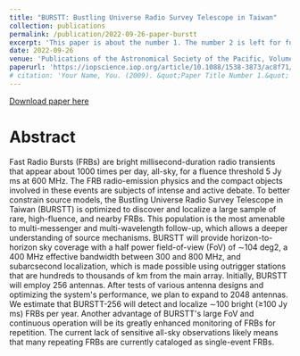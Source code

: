 ```yaml
---
title: "BURSTT: Bustling Universe Radio Survey Telescope in Taiwan"
collection: publications
permalink: /publication/2022-09-26-paper-burstt
excerpt: 'This paper is about the number 1. The number 2 is left for future work.'
date: 2022-09-26
venue: 'Publications of the Astronomical Society of the Pacific, Volume 134, Number 1039'
paperurl: 'https://iopscience.iop.org/article/10.1088/1538-3873/ac8f71/pdf'
# citation: 'Your Name, You. (2009). &quot;Paper Title Number 1.&quot; <i>Journal 1</i>. 1(1).'
---
```


<a href='https://iopscience.iop.org/article/10.1088/1538-3873/ac8f71/pdf'>Download paper here</a>

# Abstract
Fast Radio Bursts (FRBs) are bright millisecond-duration radio transients that appear about 1000 times per day, all-sky, for a fluence threshold 5 Jy ms at 600 MHz. The FRB radio-emission physics and the compact objects involved in these events are subjects of intense and active debate. To better constrain source models, the Bustling Universe Radio Survey Telescope in Taiwan (BURSTT) is optimized to discover and localize a large sample of rare, high-fluence, and nearby FRBs. This population is the most amenable to multi-messenger and multi-wavelength follow-up, which allows a deeper understanding of source mechanisms. BURSTT will provide horizon-to-horizon sky coverage with a half power field-of-view (FoV) of ∼104 deg2, a 400 MHz effective bandwidth between 300 and 800 MHz, and subarcsecond localization, which is made possible using outrigger stations that are hundreds to thousands of km from the main array. Initially, BURSTT will employ 256 antennas. After tests of various antenna designs and optimizing the system's performance, we plan to expand to 2048 antennas. We estimate that BURSTT-256 will detect and localize ∼100 bright (≥100 Jy ms) FRBs per year. Another advantage of BURSTT's large FoV and continuous operation will be its greatly enhanced monitoring of FRBs for repetition. The current lack of sensitive all-sky observations likely means that many repeating FRBs are currently cataloged as single-event FRBs.

<!-- Recommended citation: Your Name, You. (2009). "Paper Title Number 1." <i>Journal 1</i>. 1(1). -->